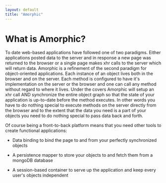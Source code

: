 ```yaml
---
layout: default
title: "Amorphic"
---
```


# What is Amorphic?

To date web-based applications have followed one of two paradigms.  Either applications posted data to the server 
and in response a new page was returned to the browser or a single page makes xhr calls to the server which will
return data.  Amorphic is a refinement of the second paradigm for object-oriented applications.
Each instance of an object lives both in the browser and on the server.  Each method is configured to have
it's implementation on the server or the browser and one can call any method without regard to where it lives. 
Under the covers Amorphic will setup an xhr call AND synchronize the entire object graph so that the state
of your application is up-to-date before the method executes.  In other words you have to do nothing special
to execute methods on the server directly from the browser and to the extent that the data you need is a
part of your objects you need to do nothing special to pass data back and forth.

Of course being a front-to-back platform means that you need other tools to create functional applications:

- Data binding to bind the page to and from your perfectly synchronized objects

- A persistence mapper to store your objects to and fetch them from a mongoDB database

- A session-based container to serve up the application and keep every user's objects independent